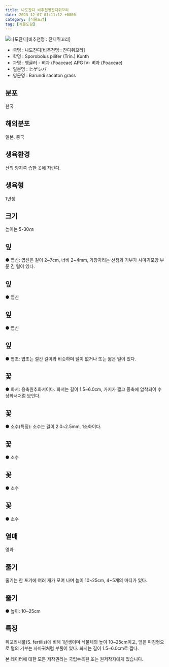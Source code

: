 ```yaml
---
title: 나도잔디_비추천명잔디쥐꼬리
date: 2023-12-07 01:11:12 +0800
category: [식물도감]
tag: [식물도감]
---
```




![나도잔디[비추천명 : 잔디쥐꼬리]](/fileUpload/plants/basic/Gramineae/Sporobolus/14755/1_th2.JPG)
- 국명 : 나도잔디[비추천명 : 잔디쥐꼬리]
- 학명 : Sporobolus pilifer (Trin.) Kunth
- 과명 : 앵글러 - 벼과 (Poaceae) APG Ⅳ- 벼과 (Poaceae)
- 일본명 : ヒゲシバ
- 영문명 : Barundi sacaton grass


## 분포
한국
## 해외분포
일본, 중국
## 생육환경
산의 양지쪽 습한 곳에 자란다.
## 생육형
1년생
## 크기
높이는 5-30㎝
## 잎
● 엽신: 엽신은 길이 2~7cm, 너비 2~4mm, 가장자리는 선점과 기부가 사마귀모양 부푼 긴 털이 있다.
## 잎
● 엽신
## 잎
● 엽신
## 잎
● 엽초: 엽초는 절간 길이와 비슷하며 털이 없거나 또는 짧은 털이 있다.
## 꽃
● 화서: 응축원추화서이다. 화서는 길이 1.5~6.0cm, 가지가 짧고 중축에 압착되어 수상화서처럼 보인다.
## 꽃
● 소수(특징): 소수는 길이 2.0~2.5mm, 1소화이다.
## 꽃
● 소수
## 꽃
● 소수
## 꽃
● 소수
## 열매
영과
## 줄기
줄기는 한 포기에 여러 개가 모여 나며 높이 10~25cm, 4~5개의 마디가 있다.
## 줄기
● 높이: 10~25cm
## 특징
쥐꼬리새풀(S. fertilis)에 비해 1년생이며 식물체의 높이 10~25cm이고, 잎은 피침형으로 털의 기부는 사마귀처럼 부풀어 있다. 화서는 길이 1.5~6.0cm로 짧다.






본 데이터에 대한 모든 저작권리는 국립수목원 또는 원저작자에게 있습니다.
